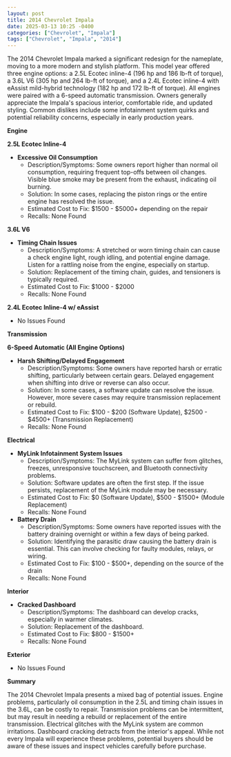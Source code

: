 ```yaml
---
layout: post
title: 2014 Chevrolet Impala
date: 2025-03-13 10:25 -0400
categories: ["Chevrolet", "Impala"]
tags: ["Chevrolet", "Impala", "2014"]
---
```

The 2014 Chevrolet Impala marked a significant redesign for the nameplate, moving to a more modern and stylish platform. This model year offered three engine options: a 2.5L Ecotec inline-4 (196 hp and 186 lb-ft of torque), a 3.6L V6 (305 hp and 264 lb-ft of torque), and a 2.4L Ecotec inline-4 with eAssist mild-hybrid technology (182 hp and 172 lb-ft of torque). All engines were paired with a 6-speed automatic transmission. Owners generally appreciate the Impala's spacious interior, comfortable ride, and updated styling. Common dislikes include some infotainment system quirks and potential reliability concerns, especially in early production years.

**Engine**

**2.5L Ecotec Inline-4**

*   **Excessive Oil Consumption**
    *   Description/Symptoms: Some owners report higher than normal oil consumption, requiring frequent top-offs between oil changes. Visible blue smoke may be present from the exhaust, indicating oil burning.
    *   Solution: In some cases, replacing the piston rings or the entire engine has resolved the issue.
    *   Estimated Cost to Fix: $1500 - $5000+ depending on the repair
    *   Recalls: None Found

**3.6L V6**

*   **Timing Chain Issues**
    *   Description/Symptoms: A stretched or worn timing chain can cause a check engine light, rough idling, and potential engine damage. Listen for a rattling noise from the engine, especially on startup.
    *   Solution: Replacement of the timing chain, guides, and tensioners is typically required.
    *   Estimated Cost to Fix: $1000 - $2000
    *   Recalls: None Found

**2.4L Ecotec Inline-4 w/ eAssist**

*   No Issues Found

**Transmission**

**6-Speed Automatic (All Engine Options)**

*   **Harsh Shifting/Delayed Engagement**
    *   Description/Symptoms: Some owners have reported harsh or erratic shifting, particularly between certain gears. Delayed engagement when shifting into drive or reverse can also occur.
    *   Solution: In some cases, a software update can resolve the issue. However, more severe cases may require transmission replacement or rebuild.
    *   Estimated Cost to Fix: $100 - $200 (Software Update), $2500 - $4500+ (Transmission Replacement)
    *   Recalls: None Found

**Electrical**

*   **MyLink Infotainment System Issues**
    *   Description/Symptoms: The MyLink system can suffer from glitches, freezes, unresponsive touchscreen, and Bluetooth connectivity problems.
    *   Solution: Software updates are often the first step. If the issue persists, replacement of the MyLink module may be necessary.
    *   Estimated Cost to Fix: $0 (Software Update), $500 - $1500+ (Module Replacement)
    *   Recalls: None Found
*   **Battery Drain**
    *   Description/Symptoms: Some owners have reported issues with the battery draining overnight or within a few days of being parked.
    *   Solution: Identifying the parasitic draw causing the battery drain is essential. This can involve checking for faulty modules, relays, or wiring.
    *   Estimated Cost to Fix: $100 - $500+, depending on the source of the drain
    *   Recalls: None Found

**Interior**

*   **Cracked Dashboard**
    *   Description/Symptoms: The dashboard can develop cracks, especially in warmer climates.
    *   Solution: Replacement of the dashboard.
    *   Estimated Cost to Fix: $800 - $1500+
    *   Recalls: None Found

**Exterior**

*   No Issues Found

**Summary**

The 2014 Chevrolet Impala presents a mixed bag of potential issues. Engine problems, particularly oil consumption in the 2.5L and timing chain issues in the 3.6L, can be costly to repair. Transmission problems can be intermittent, but may result in needing a rebuild or replacement of the entire transmission. Electrical glitches with the MyLink system are common irritations. Dashboard cracking detracts from the interior's appeal. While not every Impala will experience these problems, potential buyers should be aware of these issues and inspect vehicles carefully before purchase.

